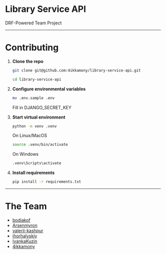# Library Service API

DRF-Powered Team Project

---

# Contributing

1. **Clone the repo**

   ```sh
   git clone git@github.com:4ikkamony/library-service-api.git
   ```
   ```sh
   cd library-service-api
   ```

2. **Configure environmental variables**

   ```sh
   mv .env.sample .env
   ```
   Fill in DJANGO_SECRET_KEY

4. **Start virtual environment**
   ```sh
   python -m venv .venv
   ```
   On Linux/MacOS
   ```sh
   source .venv/bin/activate
   ```
   On Windows
   ```sh
   .venv\Scripts\activate
   ```

6. **Install requirements**
   ```sh
   pip install -r requirements.txt
   ```
---

# The Team

- [bodiakof](https://github.com/bodiakof)
- [Arsenmyron](https://github.com/Arsenmyron)
- [valerii-kashpur](https://github.com/valerii-kashpur)
- [ihorhalyskiy](https://github.com/ihorhalyskiy)
- [IvankaKuzin](https://github.com/IvankaKuzin)
- [4ikkamony](https://github.com/4ikkamony)

